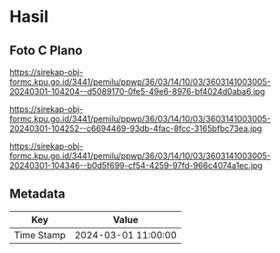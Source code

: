 # Hasil

## Foto C Plano

https://sirekap-obj-formc.kpu.go.id/3441/pemilu/ppwp/36/03/14/10/03/3603141003005-20240301-104204--d5089170-0fe5-49e6-8976-bf4024d0aba6.jpg

https://sirekap-obj-formc.kpu.go.id/3441/pemilu/ppwp/36/03/14/10/03/3603141003005-20240301-104252--c6694469-93db-4fac-8fcc-3165bfbc73ea.jpg

https://sirekap-obj-formc.kpu.go.id/3441/pemilu/ppwp/36/03/14/10/03/3603141003005-20240301-104346--b0d5f699-cf54-4259-97fd-966c4074a1ec.jpg


## Metadata

| Key        | Value               |
| ---------- | ------------------- |
| Time Stamp | 2024-03-01 11:00:00 |



